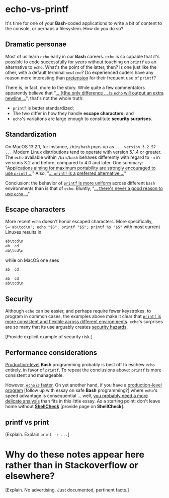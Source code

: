 # echo-vs-printf

It's time for one of your **Bash**-coded applications to write a bit of content to the console, or perhaps a filesystem.  How do you do so?

## Dramatic personae

Most of us learn `echo` early in our **Bash** careers.  `echo` is so capable that it's possible to code successfully for _years_ without touching
on `printf` as an alternative to `echo`.  What's
the point of the latter, then?  Is one just like the other, with a default terminal `newline`?  Do experienced coders have any reason more interesting
than [pretension](https://softwareengineering.stackexchange.com/questions/64416/do-programmers-sometimes-intentionally-over-complicate-code) for their frequent use of `printf`?

There _is_, in fact, more to the story.  While quite a few commentators apparently believe that "[... [t]he only difference ... is `echo` will
output an extra newline
...](https://unix.stackexchange.com/questions/58310/difference-between-printf-and-echo-in-bash#:~:text=Both%20echo%20and%20printf%20are%20built-in%20commands%20%28printf,gives%20a%20non-zero%20exit%20status%20code%20upon%20failure.)",
that's not the whole truth:
* `printf` is better standardized;
* The two differ in how they handle **escape characters**; and
* `echo`'s variations are large enough to constitute **security surprises**.

## Standardization

On MacOS 13.2.1, for instance, `/bin/bash` pops up as `... version 3.2.57 ...`  Modern Linux distributions tend to operate with version 5.1.4 or greater.  The `echo` available within `/bin/bash` behaves differently with regard to `-n` in versions 3.2 and before, compared to 4.0 and later.  One summary:  "[Applications aiming for maximum portability are strongly encouraged to use `printf` ...](https://nixdoc.net/man-pages/freebsd/man8/man1/echo.1.html)"
Also, "[... `printf` is a preferred alternative ...](https://www.man7.org/linux/man-pages/man1/echo.1.html)"

Conclusion:  the behavior of [`printf` is more uniform](https://www.in-ulm.de/~mascheck/various/echo+printf/)
across different `bash` environments than is that of `echo`.  Bluntly,
"[... there's never a good reason to use `echo` ...](https://askubuntu.com/questions/467747/which-is-better-printf-or-echo#:~:text=The%20only%20reason%20to%20use%20echo%20rather%20than,there%27s%20never%20a%20good%20reason%20to%20use%20echo.)"

## Escape characters

More recent `echo` doesn't honor escaped characters.  More specifically, `S='ab\tcd\n'; echo "$S"; printf "$S"; printf %s "$S"` with most
current Linuxes results in
```bash
ab\tcd\n
ab	cd
ab\tcd\n
```

while on MacOS one sees
```bash
ab	cd

ab	cd
ab\tcd\n
```

## Security

Although `echo` can be easier, and perhaps require fewer keystrokes, to program in common cases, the examples above make it clear that
[`printf` is more consistent and flexible across different environments](https://www.in-ulm.de/~mascheck/various/echo+printf/).
`echo`'s surprises are so many that its use arguably creates [security hazards](https://mywiki.wooledge.org/BashPitfalls#echo_.24foo).

[Provide explicit example of security risk.]

## Performance considerations

[Production-level](https://stackoverflow.com/questions/3908038/what-is-production-level-code) **Bash** programming probably is best off to eschew `echo` entirely, in favor of `printf`.  To repeat the conclusions above:
`printf` is more consistent and manageable.

However, [`echo` _is_ faster](https://unix.stackexchange.com/questions/65803/why-is-printf-better-than-echo/159115#159115).  On yet another hand,
if you have a [production-level program](https://dev.to/doma/everything-you-need-to-know-to-write-safe-bash-scripts-17gg) [follow up with
essay on safe **Bash** programming?] where `echo`'s speed advantage is consequential ... well,
[you probably need a more delicate analysis](https://unix.stackexchange.com/questions/297792/how-complex-can-a-program-be-written-in-pure-bash)
than fits in this little essay.  As a starting point:  don't leave home without [**ShellCheck**](https://www.shellcheck.net/) [provide page on **ShellCheck**].

## printf vs print

[Explain.  Explain `print -r ...`]

# Why do these notes appear here rather than in Stackoverflow or elsewhere?

[Explain.  No advertising.  Just documented, pertinent facts.]
